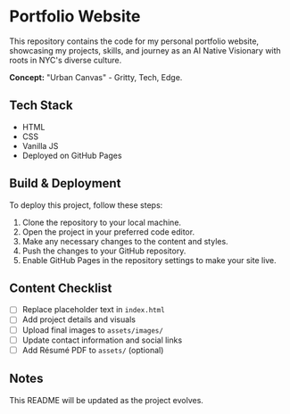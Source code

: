 # Portfolio Website

This repository contains the code for my personal portfolio website, showcasing my projects, skills, and journey as an AI Native Visionary with roots in NYC's diverse culture.

**Concept:** "Urban Canvas" - Gritty, Tech, Edge.

## Tech Stack

* HTML
* CSS
* Vanilla JS
* Deployed on GitHub Pages

## Build & Deployment

To deploy this project, follow these steps:
1. Clone the repository to your local machine.
2. Open the project in your preferred code editor.
3. Make any necessary changes to the content and styles.
4. Push the changes to your GitHub repository.
5. Enable GitHub Pages in the repository settings to make your site live.

## Content Checklist

* [ ] Replace placeholder text in `index.html`
* [ ] Add project details and visuals
* [ ] Upload final images to `assets/images/`
* [ ] Update contact information and social links
* [ ] Add Résumé PDF to `assets/` (optional)

## Notes

This README will be updated as the project evolves.